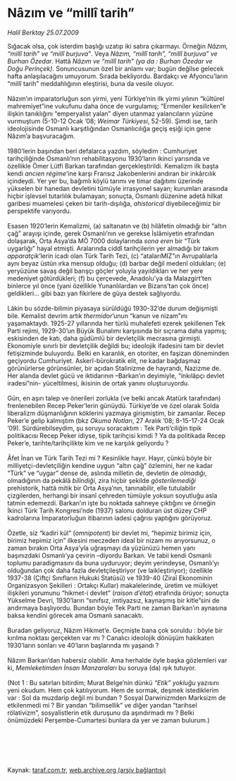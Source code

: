 # Nâzım ve “millî tarih”

*Halil Berktay 25.07.2009*

<div class="taraf_structure_2col_1zq">
<div class="margen_n">



 <p>Sığacak olsa, çok isterdim başlığı uzatıp iki satıra çıkarmayı. Örneğin <i>Nâzım, “millî tarih” ve “millî burjuva”</i>. Veya <i>Nâzım, “millî tarih”, “millî burjuva” ve Burhan Özedar</i>. Hattâ <i>Nâzım ve “millî tarih” (ya da : Burhan Özedar ve Doğu Perinçek)</i>. Sonuncusunun özel bir anlamı var; bugün değilse gelecek hafta anlaşılacağını umuyorum. Sırada bekliyordu. Bardakçı ve Afyoncu’ların “millî tarih” meddahlığının eleştirisi, buna da vesile oluyor. <br/><br/>Nâzım’ın imparatorluğun son yirmi, yeni Türkiye’nin ilk yirmi yılının “kültürel mahremiyet”ine vukufunu daha önce de vurgulamış; “Ermeniler kesilirken”e ilişkin tanıklığını “emperyalist yalan” diyen utanmaz yalancıların yüzüne vurmuştum (5-10-12 Ocak ’08; <i>Weimar Türkiyesi</i>, 52-59). Şimdi ise, tarih ideolojisinde Osmanlı karşıtlığından Osmanlıcılığa geçiş eşiği için gene Nâzım’a başvuracağım. <br/><br/>1980’lerin başından beri defalarca yazdım, söyledim : Cumhuriyet tarihçiliğinde Osmanlı’nın rehabilitasyonu 1930’ların ikinci yarısında ve özellikle Ömer Lütfi Barkan tarafından gerçekleştirildi. Kemalizm ilk başta kendi <i>ancien régime</i>’ine karşı Fransız Jakobenlerini andıran bir inkârcılık içindeydi. Yer yer bu, bağımlı köylü tarımı ve timar dağıtımı üzerinde yükselen bir hanedan devletini tümüyle irrasyonel sayan; kurumları arasında hiçbir işlevsel tutarlılık bulamayan; sonuçta, Osmanlı düzenine adetâ hilkat garibesi muamelesi çeken bir tarih-dışılığa, <i>ahistorical</i> diyebileceğimiz bir perspektife varıyordu. <br/><br/>Esasen 1920’lerin Kemalizmi, (a) saltanatın ve (b) hilâfetin olmadığı bir “altın çağ” arayışı içinde, gerek Osmanlı’nın ve gerekse İslâmiyetin etrafından dolaşarak, Orta Asya’da MÖ 7000 dolaylarında <i>sona eren</i> bir “Türk uygarlığı” hayal etmişti. Aralarında ciddî tarihçilerin yer almadığı bir takım <i>apparatçik</i>’lerin icadı olan Türk Tarih Tezi, (c) “atalarıMIZ”ın Avrupalılarla aynı beyaz üstün ırka mensup olduğu; (d) barbar değil medenî oldukları; (e) yeryüzüne savaş değil barışçı göçler yoluyla yayıldıkları ve her yere medeniyet götürdükleri; (f) bu çerçevede, Anadolu’ya da Malazgirt’ten binlerce yıl önce (yani özellikle Yunanlılardan ve Bizans’tan çok önce) geldikleri... gibi bazı yan fikirlere de güya destek sağlıyordu. <br/><br/>Lâkin bu sözde-bilimin piyasaya sürüldüğü 1930-32’de durum değişmişti bile. Kemalist devrim artık <i>thermidor</i>’unun “kanun ve nizam”ını yaşamaktaydı. 1925-27 yıllarında her türlü muhalefeti ezerek şekillenen Tek Parti rejimi, 1929-30’un Büyük Bunalımı karşısında bir sıçrama daha yapmış; eskisinden de katı, daha güdümlü bir devletçilik mecrasına girmişti. Ekonomiyle sınırlı bir devletçilik değildi bu; ideolojik ifadesini tam bir devlet fetişizminde buluyordu. Belki en karanlık, en otoriter, en faşizan döneminden geçiyordu Cumhuriyet. Askerî-bürokratik elit, ne kadar bağdaşmaz görünürlerse görünsünler, bir açıdan Stalinizme de hayrandı, Nazizme de. Her alanda devlet gücü ve iktidarının –Barkan’ın deyimiyle, “inkılâpçı devlet iradesi”nin- yüceltilmesi, ikisinin de ortak yanını oluşturuyordu. <br/><br/>Gün, en aşırı talep ve önerileri zorlukla (ve belki ancak Atatürk tarafından) frenlenebilen Recep Peker’lerin günüydü. Türkiye’de ve özel olarak Solda liberalizm düşmanlığının köklerini yazmaya girişmiştim, bir zamanlar. Recep Peker’e gelip kalmıştım (bkz <i>Okuma Notları</i>, 27 Aralık ’08; 8-15-17-24 Ocak ’09). Sürdürebilseydim, şu soruyu soracaktım : Tek Parti’ciliğin tipik politikacısı Recep Peker idiyse, tipik tarihçisi kimdi ? Ya da politikada Recep Peker’e, tarihte/tarihçilikte kim ve ne karşılık geliyordu ? <br/><br/>Âfet İnan ve Türk Tarih Tezi mi ? Kesinlikle hayır. Hayır, çünkü böyle bir milliyetçi-devletçiliğin kendine uygun “altın çağ” özlemini, her ne kadar “Türk” ve “uygar” dense de, aslında milletin de, devletin de <i>olmadığı</i>, olmadığının da pekâlâ <i>bilindiği</i>, zira hiçbir şekilde <i>gösterilemediği</i> prehistorik, hattâ mitik bir Orta Asya’nın, tanınabilir, elle tutulabilir çizgilerden, herhangi bir insanî çehreden tümüyle yoksun soyutluğu asla tatmin edemezdi. Barkan’ın işte bu noktada sahneye çıktığını ve örneğin İkinci Türk Tarih Kongresi’nde (1937) salonu dolduran üst düzey CHP kadrolarına İmparatorluğun itibarının iadesi çağrısı yaptığını görüyoruz. <br/><br/>Özetle, siz “kadiri kül” (<i>omnipotent</i>) bir devlet mi, “hepimiz birimiz için, birimiz hepimiz için” ilkesini meczeden ideal bir nizam mı arıyorsunuz, o zaman bırakın Orta Asya’yla uğraşmayı da yüzünüzü hemen yanı başınızdaki Osmanlı’ya çevirin –diyordu Barkan. Ve tabii kendi Osmanlı toplumu paradigmasını da buna uyduruyor; deyim yerindeyse, Osmanlı’yı olduğundan çok daha fazla devletçileştiriyor (ve laikleştiriyor); özellikle 1937-38 (Çiftçi Sınıfların Hukuki Statüsü) ve 1939-40 (Ziraî Ekonominin Organizasyon Şekilleri : Ortakçı Kullar) makalelerinde, üretim ve mülkiyet ilişkileri yorumunu “hikmet-i devlet” (<i>raison d’état</i>) etrafında örüyor; sonuçta Yükselme Devri, 1930’ların “sınıfsız, imtiyazsız, kaynaşmış bir kitle”sini de andırmaya başlıyordu. Bundan böyle Tek Parti ne zaman Barkan’ın aynasına baksa kendini görecek ama Osmanlı sanacaktı. <br/><br/>Buradan geliyoruz, Nâzım Hikmet’e. Geçmişte bana çok soruldu : böyle bir kırılma noktası gerçekten var mı ? Canalıcı ideolojik dönüşüm hakikaten 1930’ların sonları ve 40’ların başlarında mı yaşandı ? <br/><br/>Nâzım Barkan’dan habersiz olabilir. Ama herhalde öyle başka gözlemleri var ki, <i>Memleketimden İnsan Manzaraları</i> bu soruya (da) ışık tutuyor. <br/><br/>(Not 1 : Bu satırları bitirdim; Murat Belge’nin dünkü <i>“Etik” yokluğu</i> yazısını yeni okudum. Hem çok katılıyorum. Hem de sormak, deşmek istediklerim var : Sol da muzdarip değil mi bundan ? Sosyal Darwinizmden Marksizm de etkilenmedi mi ? Bir yandan “bilimsellik” ve diğer yandan “tarihsel rölativizm”, sosyalistlerin etik duruşunu da aşındırmadı mı ? Belki önümüzdeki Perşembe-Cumartesi bunlara da yer ve zaman bulurum.)</p>
<br/>
<br/>
<br/>



<br/>


<div id="taraf_not">
</div>

</div>


</div>

Kaynak: [taraf.com.tr](http://taraf.com.tr:80/makale/6712.htm), [web.archive.org (arşiv bağlantısı)](http://web.archive.org/web/20091217142920/http://taraf.com.tr:80/makale/6712.htm)
